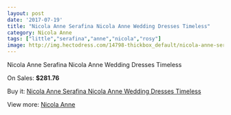 ```yaml
---
layout: post
date: '2017-07-19'
title: "Nicola Anne Serafina Nicola Anne Wedding Dresses Timeless"
category: Nicola Anne
tags: ["little","serafina","anne","nicola","rosy"]
image: http://img.hectodress.com/14798-thickbox_default/nicola-anne-serafina-nicola-anne-wedding-dresses-timeless.jpg
---
```

Nicola Anne Serafina Nicola Anne Wedding Dresses Timeless

On Sales: **$281.76**
<a href="https://www.hectodress.com/nicola-anne/7157-nicola-anne-serafina-nicola-anne-wedding-dresses-timeless.html"><amp-img layout="responsive" width="600" height="600" src="//img.hectodress.com/14798-thickbox_default/nicola-anne-serafina-nicola-anne-wedding-dresses-timeless.jpg" alt="Nicola Anne Serafina Nicola Anne Wedding Dresses Timeless 0" /></a>

Buy it: [Nicola Anne Serafina Nicola Anne Wedding Dresses Timeless](https://www.hectodress.com/nicola-anne/7157-nicola-anne-serafina-nicola-anne-wedding-dresses-timeless.html "Nicola Anne Serafina Nicola Anne Wedding Dresses Timeless")

View more: [Nicola Anne](https://www.hectodress.com/124-nicola-anne "Nicola Anne")